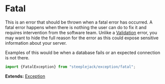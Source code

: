 # Fatal

This is an error that should be thrown when a fatal error has occurred. A fatal error happens when there is nothing the user can do to fix it
and requires intervention from the software team. Unlike a [Validation](./validation.md) error, you may want to hide the full reason for the
error as this could expose sensitive information about your server.

Examples of this would be when a database fails or an expected connection is not there.

```javascript
import {FatalException} from "steeplejack/exception/fatal";
```

**Extends:** [Exception](./exception.md)
